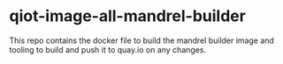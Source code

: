 # qiot-image-all-mandrel-builder

This repo contains the docker file to build the mandrel builder image and
tooling to build and push it to quay.io on any changes.
